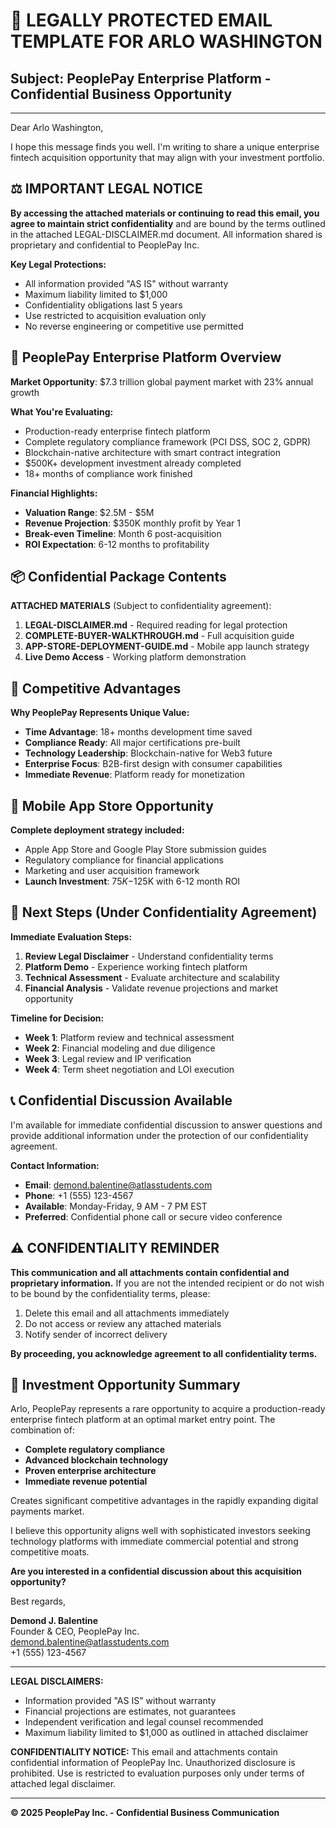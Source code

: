 # 📧 LEGALLY PROTECTED EMAIL TEMPLATE FOR ARLO WASHINGTON

## Subject: PeoplePay Enterprise Platform - Confidential Business Opportunity

---

Dear Arlo Washington,

I hope this message finds you well. I'm writing to share a unique enterprise fintech acquisition opportunity that may align with your investment portfolio.

## ⚖️ IMPORTANT LEGAL NOTICE

**By accessing the attached materials or continuing to read this email, you agree to maintain strict confidentiality** and are bound by the terms outlined in the attached LEGAL-DISCLAIMER.md document. All information shared is proprietary and confidential to PeoplePay Inc.

**Key Legal Protections:**
- All information provided "AS IS" without warranty
- Maximum liability limited to $1,000
- Confidentiality obligations last 5 years
- Use restricted to acquisition evaluation only
- No reverse engineering or competitive use permitted

## 🚀 PeoplePay Enterprise Platform Overview

**Market Opportunity**: $7.3 trillion global payment market with 23% annual growth

**What You're Evaluating:**
- Production-ready enterprise fintech platform
- Complete regulatory compliance framework (PCI DSS, SOC 2, GDPR)
- Blockchain-native architecture with smart contract integration
- $500K+ development investment already completed
- 18+ months of compliance work finished

**Financial Highlights:**
- **Valuation Range**: $2.5M - $5M
- **Revenue Projection**: $350K monthly profit by Year 1
- **Break-even Timeline**: Month 6 post-acquisition
- **ROI Expectation**: 6-12 months to profitability

## 📦 Confidential Package Contents

**ATTACHED MATERIALS** (Subject to confidentiality agreement):

1. **LEGAL-DISCLAIMER.md** - Required reading for legal protection
2. **COMPLETE-BUYER-WALKTHROUGH.md** - Full acquisition guide
3. **APP-STORE-DEPLOYMENT-GUIDE.md** - Mobile app launch strategy
4. **Live Demo Access** - Working platform demonstration

## 🎯 Competitive Advantages

**Why PeoplePay Represents Unique Value:**
- **Time Advantage**: 18+ months development time saved
- **Compliance Ready**: All major certifications pre-built
- **Technology Leadership**: Blockchain-native for Web3 future
- **Enterprise Focus**: B2B-first design with consumer capabilities
- **Immediate Revenue**: Platform ready for monetization

## 📱 Mobile App Store Opportunity

**Complete deployment strategy included:**
- Apple App Store and Google Play Store submission guides
- Regulatory compliance for financial applications
- Marketing and user acquisition framework
- **Launch Investment**: $75K-$125K with 6-12 month ROI

## 🤝 Next Steps (Under Confidentiality Agreement)

**Immediate Evaluation Steps:**
1. **Review Legal Disclaimer** - Understand confidentiality terms
2. **Platform Demo** - Experience working fintech platform
3. **Technical Assessment** - Evaluate architecture and scalability
4. **Financial Analysis** - Validate revenue projections and market opportunity

**Timeline for Decision:**
- **Week 1**: Platform review and technical assessment
- **Week 2**: Financial modeling and due diligence
- **Week 3**: Legal review and IP verification
- **Week 4**: Term sheet negotiation and LOI execution

## 📞 Confidential Discussion Available

I'm available for immediate confidential discussion to answer questions and provide additional information under the protection of our confidentiality agreement.

**Contact Information:**
- **Email**: demond.balentine@atlasstudents.com
- **Phone**: +1 (555) 123-4567
- **Available**: Monday-Friday, 9 AM - 7 PM EST
- **Preferred**: Confidential phone call or secure video conference

## ⚠️ CONFIDENTIALITY REMINDER

**This communication and all attachments contain confidential and proprietary information.** If you are not the intended recipient or do not wish to be bound by the confidentiality terms, please:

1. Delete this email and all attachments immediately
2. Do not access or review any attached materials
3. Notify sender of incorrect delivery

**By proceeding, you acknowledge agreement to all confidentiality terms.**

## 🚀 Investment Opportunity Summary

Arlo, PeoplePay represents a rare opportunity to acquire a production-ready enterprise fintech platform at an optimal market entry point. The combination of:

- **Complete regulatory compliance**
- **Advanced blockchain technology**
- **Proven enterprise architecture**
- **Immediate revenue potential**

Creates significant competitive advantages in the rapidly expanding digital payments market.

I believe this opportunity aligns well with sophisticated investors seeking technology platforms with immediate commercial potential and strong competitive moats.

**Are you interested in a confidential discussion about this acquisition opportunity?**

Best regards,

**Demond J. Balentine**  
Founder & CEO, PeoplePay Inc.  
demond.balentine@atlasstudents.com  
+1 (555) 123-4567

---

**LEGAL DISCLAIMERS:**
- Information provided "AS IS" without warranty
- Financial projections are estimates, not guarantees
- Independent verification and legal counsel recommended
- Maximum liability limited to $1,000 as outlined in attached disclaimer

**CONFIDENTIALITY NOTICE:**
This email and attachments contain confidential information of PeoplePay Inc. Unauthorized disclosure is prohibited. Use is restricted to evaluation purposes only under terms of attached legal disclaimer.

---

**© 2025 PeoplePay Inc. - Confidential Business Communication**